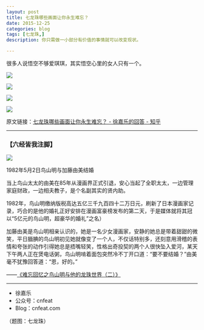 ```yaml
---
layout: post
title: 七龙珠哪些画面让你永生难忘？
date: 2015-12-25
categories: blog
tags: [七龙珠,]
description: 你只需做一小部分有价值的事情就可以改变现状。

---
```


很多人说悟空不够爱琪琪，其实悟空心里的女人只有一个。


![](http://openmindclub.qiniudn.com/team/cnfeat/image/dragonball_chihi_37_1.jpg)

![](http://openmindclub.qiniudn.com/team/cnfeat/image/dragonball_chihi_48_4.jpg)

![](http://openmindclub.qiniudn.com/team/cnfeat/image/dragonball_chihi_52.jpg)

![](http://openmindclub.qiniudn.com/team/cnfeat/image/dragonball_chihi_51_2.jpg)

原文链接：[七龙珠哪些画面让你永生难忘？ - 徐嘉乐的回答 - 知乎](https://www.zhihu.com/question/38711996/answer/78252355)



----

### **【六经皆我注脚】**

![](http://openmindclub.qiniudn.com/team/cnfeat/image/ToriyamaAkiraWife.jpg)

1982年5月2日鸟山明与加藤由美结婚

当上鸟山太太的由美在85年从漫画界正式引退，安心当起了全职太太，一边管理家庭财政，一边相夫教子，是个名副其实的贤内助。

1982年，鸟山明缴纳版税高达五亿三千九百四十二万日元，刷新了日本漫画家记录，巧合的是他的婚礼正好安排在漫画富豪榜发布的第二天，于是媒体就将其冠以“5亿元的鸟山明，超豪华的婚礼”之名）

加藤由美是鸟山明相亲认识的，她是一名少女漫画家，安静的她总是带着甜甜的微笑，平日腼腆的鸟山明初见她就像变了一个人，不仅话特别多，还刻意用滑稽的表情和夸张的动作引得她总是捂嘴轻笑，性格出奇投契的两个人很快坠入爱河，某天下午两人正在煲电话粥，鸟山明啃着面包突然冷不丁开口道：“要不要结婚？”由美毫不犹豫回答道：“恩，好的。”

——[《难忘回忆之鸟山明与他的龙珠世界（二）》](http://chuansong.me/n/1841600)

----

- 徐嘉乐
- 公众号：cnfeat
- Blog：cnfeat.com

（题图：七龙珠）
